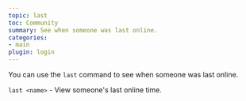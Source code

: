 ```yaml
---
topic: last
toc: Community
summary: See when someone was last online.
categories:
- main
plugin: login
---
```

You can use the `last` command to see when someone was last online.

`last <name>` - View someone's last online time.

